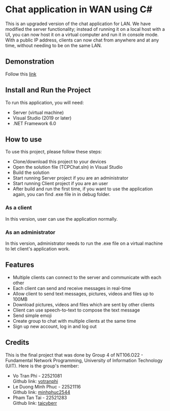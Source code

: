 # Chat application in WAN using C#

This is an upgraded version of the chat application for LAN. We have modified the server functionality; instead of running it on a local host with a UI, you can now host it on a virtual computer and run it in console mode. With a public IP address, clients can now chat from anywhere and at any time, without needing to be on the same LAN.

## Demonstration
Follow this [link](https://drive.google.com/file/d/1MPxiBjQ3Fnu2DjBCjJKZfDzEvZPi0B-N/view?usp=drive_link)

## Install and Run the Project

To run this application, you will need:
- Server (virtual machine)
- Visual Studio (2019 or later)
- .NET Framework 6.0

## How to use
To use this project, please follow these steps:
- Clone/download this project to your devices
- Open the solution file (TCPChat.sln) in Visual Studio
- Build the solution
- Start running Server project if you are an administrator
- Start running Client project if you are an user
- After build and run the first time, if you want to use the application again, you can find .exe file in in debug folder.

### As a client
In this version, user can use the application normally.

### As an administrator

In this version, administrator needs to run the .exe file on a virtual machine to let client's application work.
## Features
- Multiple clients can connect to the server and communicate with each other
- Each client can send and receive messages in real-time
- Allow client to send text messages, pictures, videos and files up to 100MB
- Download pictures, videos and files which are sent by other clients
- Client can use speech-to-text to compose the text message
- Send simple emoji
- Create group to chat with multiple clients at the same time
- Sign up new account, log in and log out

## Credits
This is the final project that was done by Group 4 of NT106.O22 - Fundamental Network Programming, University of Information Technology (UIT). Here is the group's member:
- Vo Tran Phi - 22521081  
Github link: [votranphi](https://github.com/votranphi) 
- Le Duong Minh Phuc - 22521116  
Github link: [minhphuc2544](https://github.com/minhphuc2544)
- Pham Tan Tai - 22521283  
Github link: [taicyberr](https://github.com/taicyberr)
